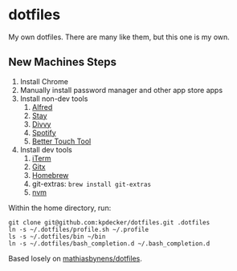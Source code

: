# dotfiles

My own dotfiles. There are many like them, but this one is my own.

## New Machines Steps

1. Install Chrome
2. Manually install password manager and other app store apps
3. Install non-dev tools
    1. [Alfred](https://www.alfredapp.com/)
    2. [Stay](https://cordlessdog.com/stay/)
    3. [Divvy](http://mizage.com/divvy/)
    4. [Spotify](https://www.spotify.com/us/download/mac/)
    5. [Better Touch Tool](https://www.boastr.net/)
4. Install dev tools
    1. [iTerm](https://www.iterm2.com/)
    2. [Gitx](https://rowanj.github.io/gitx/)
    3. [Homebrew](https://brew.sh/)
    4. git-extras: `brew install git-extras`
    5. [nvm](https://github.com/creationix/nvm)
    
Within the home directory, run:

```
git clone git@github.com:kpdecker/dotfiles.git .dotfiles
ln -s ~/.dotfiles/profile.sh ~/.profile
ls -s ~/.dotfiles/bin ~/bin
ln -s ~/.dotfiles/bash_completion.d ~/.bash_completion.d
```


Based losely on [mathiasbynens/dotfiles](https://github.com/mathiasbynens/dotfiles).
